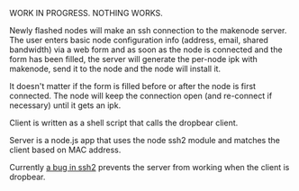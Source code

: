 WORK IN PROGRESS. NOTHING WORKS.

Newly flashed nodes will make an ssh connection to the makenode server. The user enters basic node configuration info (address, email, shared bandwidth) via a web form and as soon as the node is connected and the form has been filled, the server will generate the per-node ipk with makenode, send it to the node and the node will install it. 

It doesn't matter if the form is filled before or after the node is first connected. The node will keep the connection open (and re-connect if necessary) until it gets an ipk.

Client is written as a shell script that calls the dropbear client.

Server is a node.js app that uses the node ssh2 module and matches the client based on MAC address.

Currently [a bug in ssh2](https://github.com/mscdex/ssh2/issues/463) prevents the server from working when the client is dropbear.
